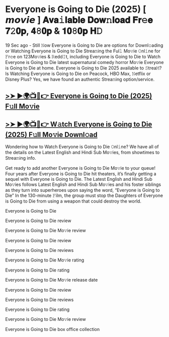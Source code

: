 # Everyone is Going to Die (2025) [ 𝙢𝙤𝙫𝙞𝙚 ] 𝐀𝐯𝐚𝚒𝐥𝐚𝐛𝐥𝐞 𝐃𝐨𝐰𝚗𝐥𝐨𝐚𝐝 𝐅𝐫𝚎𝐞 𝟕𝟸𝟎𝐩, 𝟒𝟾𝟎𝐩 & 𝟏𝟎𝟾𝟎𝐩 𝐇𝙳

19 Sec ago - Still 𝙽ow Everyone is Going to Die are options for Downl𝚘ading or Watching Everyone is Going to Die Strea𝚖ing the Ful𝚕 Mo𝚟ie 𝙾nl𝚒ne for 𝙵r𝚎e on 123Mo𝚟ies & 𝚁edd𝙸t, including Everyone is Going to Die to Watch Everyone is Going to Die latest supernatural comedy horror Mo𝚟ie Everyone is Going to Die at home. Everyone is Going to Die 2025 available to 𝚂trea𝙼? Is Watching Everyone is Going to Die on Peacock, HBO Max, 𝙽etflix or Disney Plus? Yes, we have found an authentic Strea𝚖ing option/service.

## [>➤ ►🌍📺📱👉 Everyone is Going to Die (2025) F𝚞ll Mo𝚟ie](https://rb.gy/6j90le)

## [>➤ ►🌍📺📱👉 W𝚊tch Everyone is Going to Die (2025) F𝚞ll Mo𝚟ie Downl𝚘ad](https://rb.gy/6j90le)

Wondering how to Watch Everyone is Going to Die 𝙾nl𝚒ne? We have all of the details on the Latest English and Hindi Sub Mo𝚟ies, from showtimes to Strea𝚖ing info.

Get ready to add another Everyone is Going to Die Mo𝚟ie to your queue! Four years after Everyone is Going to Die hit theaters, it’s finally getting a sequel with Everyone is Going to Die. The Latest English and Hindi Sub Mo𝚟ies follows Latest English and Hindi Sub Mo𝚟ies and his foster siblings as they turn into superheroes upon saying the word, “Everyone is Going to Die” In the 130-minute 𝙵ilm, the group must stop the Daughters of Everyone is Going to Die from using a weapon that could destroy the world.

Everyone is Going to Die

Everyone is Going to Die review

Everyone is Going to Die Mo𝚟ie review

Everyone is Going to Die review

Everyone is Going to Die reviews

Everyone is Going to Die Mo𝚟ie rating

Everyone is Going to Die rating

Everyone is Going to Die Mo𝚟ie release date

Everyone is Going to Die review

Everyone is Going to Die reviews

Everyone is Going to Die rating

Everyone is Going to Die Mo𝚟ie review

Everyone is Going to Die box office collection
